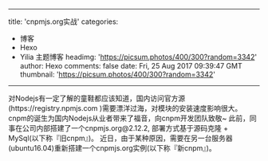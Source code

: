 
---
title: 'cnpmjs.org实战'
categories: 
 - 博客
 - Hexo
 - Yilia 主题博客
headimg: 'https://picsum.photos/400/300?random=3342'
author: Hexo
comments: false
date: Fri, 25 Aug 2017 09:39:47 GMT
thumbnail: 'https://picsum.photos/400/300?random=3342'
---

<div>   
对Nodejs有一定了解的童鞋都应该知道，国内访问官方源 (https://registry.npmjs.com )需要漂洋过海，对模块的安装速度影响很大。
cnpm的诞生为国内Nodejs从业者带来了福音，向cnpm开发团队致敬~
此前，同事在公司内部搭建了一个cnpmjs.org@2.12.2, 部署方式基于源码克隆 + MySql(以下称『旧cnpm』)。
近日，由于某种原因，需要在另一台服务器(ubuntu16.04)重新搭建一个cnpmjs.org实例(以下称『新cnpm』)。
      
      
</div>
            